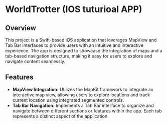 # WorldTrotter (IOS tuturioal APP)

## Overview

This project is a Swift-based iOS application that leverages MapView and Tab Bar interfaces to provide users with an intuitive and interactive experience. 
The app is designed to showcase the integration of maps and a tab-based navigation structure, making it easy for users to explore and navigate content seamlessly.

## Features

- **MapView Integration:** Utilizes the MapKit framework to integrate an interactive map view, allowing users to explore locations and track current location using integrated segmented controls. 
- **Tab Bar Navigation:** Implements a Tab Bar interface to organize and navigate between different sections or features within the app. Each tab represents a distinct aspect of the application.
